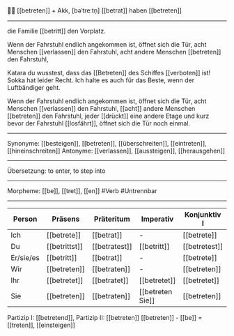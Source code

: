 🚶‍♂️ [[betreten]] + Akk, [bəˈtreːtn̩]
[[betrat]]
haben [[betreten]]

---

die Familie [[betritt]] den Vorplatz.

Wenn der Fahrstuhl endlich angekommen ist, öffnet sich die Tür, acht Menschen [[verlassen]] den Fahrstuhl, acht andere Menschen [[betreten]] den Fahrstuhl,

Katara du wusstest, dass das [[Betreten]] des Schiffes [[verboten]] ist! Sokka hat leider Recht. Ich halte es auch für das Beste, wenn der Luftbändiger geht.

Wenn der Fahrstuhl endlich angekommen ist, öffnet sich die Tür, acht Menschen [[verlassen]] den Fahrstuhl, [[acht]] andere Menschen [[betreten]] den Fahrstuhl, jeder [[drückt]] eine andere Etage und kurz bevor der Fahrstuhl [[losfährt]], öffnet sich die Tür noch einmal.

---

Synonyme: [[besteigen]], [[betreten]], [[überschreiten]], [[eintreten]], [[hineinschreiten]]
Antonyme: [[verlassen]], [[aussteigen]], [[herausgehen]]

---

Übersetzung: to enter, to step into

---

Morpheme: [[be]], [[tret]], [[en]]
#Verb #Untrennbar

---

| Person    | Präsens       | Präteritum    | Imperativ        | Konjunktiv I  | Konjunktiv II |
| --------- | ------------- | ------------- | ---------------- | ------------- | ------------- |
| Ich       | [[betrete]]   | [[betrat]]    | -                | [[betrete]]   | [[beträte]]   |
| Du        | [[betrittst]] | [[betratest]] | [[betritt]]      | [[betretest]] | [[beträtest]] |
| Er/sie/es | [[betritt]]   | [[betrat]]    | -                | [[betrete]]   | [[beträte]]   |
| Wir       | [[betreten]]  | [[betraten]]  | -                | [[betreten]]  | [[beträten]]  |
| Ihr       | [[betretet]]  | [[betratet]]  | [[betretet]]     | [[betretet]]  | [[beträtet]]  |
| Sie       | [[betreten]]  | [[betraten]]  | [[betreten Sie]] | [[betreten]]  | [[beträten]]  |

Partizip I: [[betretend]], Partizip II: [[betreten]]
[[betreten]] - [[be]] = [[treten]],  [[einsteigen]]
